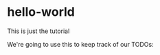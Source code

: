 hello-world
===========

This is just the tutorial

We're going to use this to keep track of our TODOs:
